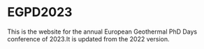 # EGPD2023
This is the website for the annual European Geothermal PhD Days conference of 2023.It is updated from the 2022 version. 
